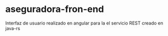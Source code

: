 # aseguradora-fron-end
Interfaz  de usuario  realizado  en  angular para  la  el servicio  REST  creado  en java-rs
